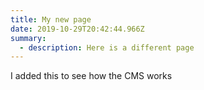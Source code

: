 ```yaml
---
title: My new page
date: 2019-10-29T20:42:44.966Z
summary:
  - description: Here is a different page
---
```

I added this to see how the CMS works